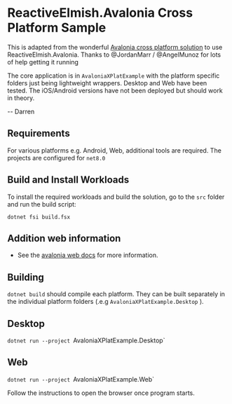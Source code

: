 # ReactiveElmish.Avalonia Cross Platform Sample

This is adapted from the wonderful [Avalonia cross platform solution](https://docs.avaloniaui.net/tutorials/developing-for-mobile/create-a-cross-platform-solution) to use ReactiveElmish.Avalonia.  Thanks to @JordanMarr / @AngelMunoz for lots of help getting it running 

The core application is in `AvaloniaXPlatExample` with the platform specific folders just being lightweight wrappers.  Desktop and Web have been tested.  The iOS/Android versions have not been deployed but should work in theory.

-- Darren

## Requirements 

For various platforms e.g. Android,  Web, additional tools are required.
The projects are configured for `net8.0`

## Build and Install Workloads
To install the required workloads and build the solution, go to the `src` folder and run the build script:

```F#
dotnet fsi build.fsx
```

## Addition web information 
- See the [avalonia web docs](https://docs.avaloniaui.net/tutorials/running-in-the-browser) for more information.

## Building

`dotnet build` should compile each platform.  They can be built separately in the individual platform folders (.e.g `AvaloniaXPlatExample.Desktop` ).  

## Desktop

`dotnet run --project `AvaloniaXPlatExample.Desktop`

## Web

`dotnet run --project `AvaloniaXPlatExample.Web`

Follow the instructions to open the browser once program starts.
